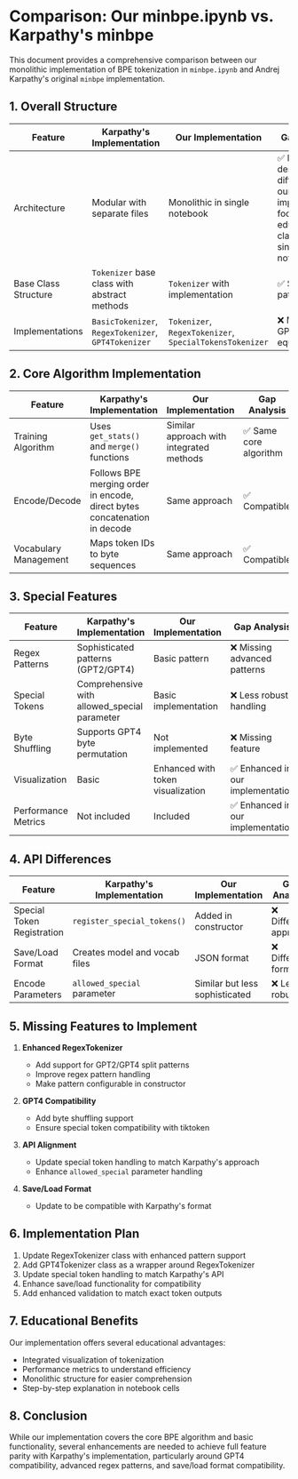 # Comparison: Our minbpe.ipynb vs. Karpathy's minbpe

This document provides a comprehensive comparison between our monolithic implementation of BPE tokenization in `minbpe.ipynb` and Andrej Karpathy's original `minbpe` implementation.

## 1. Overall Structure

| Feature | Karpathy's Implementation | Our Implementation | Gap Analysis |
|---------|---------------------------|-------------------|--------------|
| Architecture | Modular with separate files | Monolithic in single notebook | ✅ Intentional design difference - our implementation focuses on educational clarity in a single notebook |
| Base Class Structure | `Tokenizer` base class with abstract methods | `Tokenizer` with implementation | ✅ Similar pattern |
| Implementations | `BasicTokenizer`, `RegexTokenizer`, `GPT4Tokenizer` | `Tokenizer`, `RegexTokenizer`, `SpecialTokensTokenizer` | ❌ Missing GPT4Tokenizer equivalent |

## 2. Core Algorithm Implementation

| Feature | Karpathy's Implementation | Our Implementation | Gap Analysis |
|---------|---------------------------|-------------------|--------------|
| Training Algorithm | Uses `get_stats()` and `merge()` functions | Similar approach with integrated methods | ✅ Same core algorithm |
| Encode/Decode | Follows BPE merging order in encode, direct bytes concatenation in decode | Same approach | ✅ Compatible |
| Vocabulary Management | Maps token IDs to byte sequences | Same approach | ✅ Compatible |

## 3. Special Features

| Feature | Karpathy's Implementation | Our Implementation | Gap Analysis |
|---------|---------------------------|-------------------|--------------|
| Regex Patterns | Sophisticated patterns (GPT2/GPT4) | Basic pattern | ❌ Missing advanced patterns |
| Special Tokens | Comprehensive with allowed_special parameter | Basic implementation | ❌ Less robust handling |
| Byte Shuffling | Supports GPT4 byte permutation | Not implemented | ❌ Missing feature |
| Visualization | Basic | Enhanced with token visualization | ✅ Enhanced in our implementation |
| Performance Metrics | Not included | Included | ✅ Enhanced in our implementation |

## 4. API Differences

| Feature | Karpathy's Implementation | Our Implementation | Gap Analysis |
|---------|---------------------------|-------------------|--------------|
| Special Token Registration | `register_special_tokens()` | Added in constructor | ❌ Different approach |
| Save/Load Format | Creates model and vocab files | JSON format | ❌ Different format |
| Encode Parameters | `allowed_special` parameter | Similar but less sophisticated | ❌ Less robust |

## 5. Missing Features to Implement

1. **Enhanced RegexTokenizer**
   - Add support for GPT2/GPT4 split patterns
   - Improve regex pattern handling
   - Make pattern configurable in constructor

2. **GPT4 Compatibility**
   - Add byte shuffling support
   - Ensure special token compatibility with tiktoken

3. **API Alignment**
   - Update special token handling to match Karpathy's approach
   - Enhance `allowed_special` parameter handling

4. **Save/Load Format**
   - Update to be compatible with Karpathy's format

## 6. Implementation Plan

1. Update RegexTokenizer class with enhanced pattern support
2. Add GPT4Tokenizer class as a wrapper around RegexTokenizer
3. Update special token handling to match Karpathy's API
4. Enhance save/load functionality for compatibility
5. Add enhanced validation to match exact token outputs

## 7. Educational Benefits

Our implementation offers several educational advantages:
- Integrated visualization of tokenization
- Performance metrics to understand efficiency
- Monolithic structure for easier comprehension
- Step-by-step explanation in notebook cells

## 8. Conclusion

While our implementation covers the core BPE algorithm and basic functionality, several enhancements are needed to achieve full feature parity with Karpathy's implementation, particularly around GPT4 compatibility, advanced regex patterns, and save/load format compatibility.